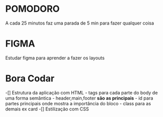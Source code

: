 # POMODORO

A cada 25 minutos faz uma parada de 5 min para fazer qualquer coisa

# FIGMA

Estudar figma para aprender a fazer os layouts

# Bora Codar

-[] Estrutura da aplicação com HTML 
    - tags para cada parte do body de uma forma semântica 
    - header,main,footer **são as principais** 
    - id para partes principais onde mostra a importância do bloco - class para as demais ex card
-[] Estilização com CSS
